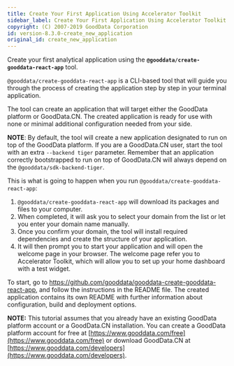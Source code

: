 ```yaml
---
title: Create Your First Application Using Accelerator Toolkit
sidebar_label: Create Your First Application Using Accelerator Toolkit
copyright: (C) 2007-2019 GoodData Corporation
id: version-8.3.0-create_new_application
original_id: create_new_application
---
```


Create your first analytical application using the **`@gooddata/create-gooddata-react-app`** tool. 

`@gooddata/create-gooddata-react-app` is a CLI-based tool that will guide you through the process of creating the application 
step by step in your terminal application. 

The tool can create an application that will target either the GoodData platform or GoodData.CN. 
The created application is ready for use with none or minimal additional configuration needed from your side.

**NOTE**: By default, the tool will create a new application designated to run on top of the GoodData platform. If you are a
GoodData.CN user, start the tool with an extra `--backend tiger` parameter. Remember that an application correctly
bootstrapped to run on top of GoodData.CN will always depend on the `@gooddata/sdk-backend-tiger`.

This is what is going to happen when you run `@gooddata/create-gooddata-react-app`:

1. `@gooddata/create-gooddata-react-app` will download its packages and files to your computer.
2. When completed, it will ask you to select your domain from the list or let you enter your domain name manually.
3. Once you confirm your domain, the tool will install required dependencies and create the structure of your application.
4. It will then prompt you to start your application and will open the welcome page in your browser. The welcome page refer you to Accelerator Toolkit, which will allow you to set up your home dashboard with a test widget.

To start, go to https://github.com/gooddata/gooddata-create-gooddata-react-app, and follow the instructions in the README file. 
The created application contains its own README with further information about configuration, build and deployment options.

**NOTE:** This tutorial assumes that you already have an existing GoodData platform account or a GoodData.CN installation. 
You can create a GoodData platform account for free at [https://www.gooddata.com/free](https://www.gooddata.com/free) or download
GoodData.CN at [https://www.gooddata.com/developers](https://www.gooddata.com/developers).
